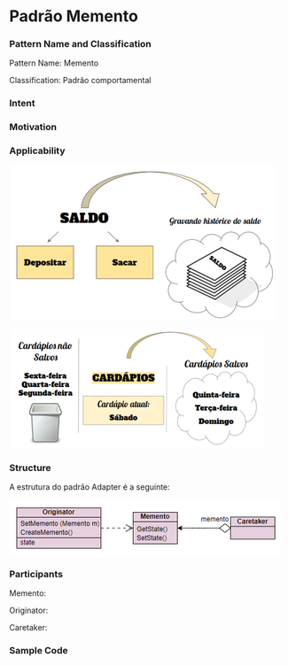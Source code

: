 # Padrão Memento

### Pattern Name and Classification

Pattern Name: Memento

Classification: Padrão comportamental

### Intent


### Motivation


### Applicability

![imagem](https://github.com/10Daniele/Padroes_Projeto/blob/master/Memento/imagem.png)

![imagem](https://github.com/10Daniele/Padroes_Projeto/blob/master/Memento/imagem2.png)

### Structure

A estrutura do padrão Adapter é a seguinte:

![imagem](https://github.com/10Daniele/Padroes_Projeto/blob/master/Memento/Structure.png)

### Participants

Memento:

Originator: 

Caretaker:

### Sample Code



